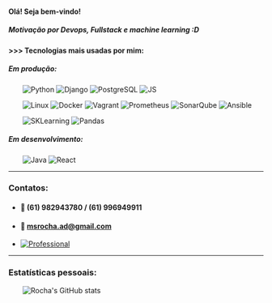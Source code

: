 #### Olá! Seja bem-vindo!

##### Motivação por Devops, Fullstack e machine learning :D

#### >>> Tecnologias mais usadas por mim:
##### Em produção:



&emsp;&emsp;<img alingn="center" alt="Python" src="https://img.shields.io/badge/Python-3776AB?style=for-the-badge&logo=python&logoColor=white"/>
<img alingn="center" alt="Django" src="https://img.shields.io/badge/Django-092E20?style=for-the-badge&logo=django&logoColor=white"/>
<img alingn="center" alt="PostgreSQL" src="https://img.shields.io/badge/PostgreSQL-316192?style=for-the-badge&logo=postgresql&logoColor=white"/>
<img alingn="center" alt="JS" src="https://img.shields.io/badge/javascript-%23323330.svg?style=for-the-badge&logo=javascript&logoColor=%23F7DF1E"/>


&emsp;&emsp;<img alingn="center" alt="Linux" src="https://img.shields.io/badge/Linux-FCC624?style=for-the-badge&logo=linux&logoColor=white"/>
<img alingn="center" alt="Docker" src="https://img.shields.io/badge/docker-%230db7ed.svg?style=for-the-badge&logo=docker&logoColor=white"/>
<img alingn="center" alt="Vagrant" src="https://img.shields.io/badge/vagrant-%231563FF.svg?style=for-the-badge&logo=vagrant&logoColor=white"/>
<img alingn="center" alt="Prometheus" src="https://img.shields.io/badge/Prometheus-E6522C?style=for-the-badge&logo=Prometheus&logoColor=white"/>
<img alingn="center" alt="SonarQube" src="https://img.shields.io/badge/SonarQube-black?style=for-the-badge&logo=sonarqube&logoColor=4E9BCD"/>
<img alingn="center" alt="Ansible" src="https://img.shields.io/badge/ansible-%231A1918.svg?style=for-the-badge&logo=ansible&logoColor=white"/>


&emsp;&emsp;<img alingn="center" alt="SKLearning" src="https://img.shields.io/badge/scikit--learn-%23F7931E.svg?style=for-the-badge&logo=scikit-learn&logoColor=white"/>
<img alingn="center" alt="Pandas" src="https://img.shields.io/badge/pandas-%23150458.svg?style=for-the-badge&logo=pandas&logoColor=white"/>

##### Em desenvolvimento:
&emsp;&emsp;<img alingn="center" alt="Java" src="https://img.shields.io/badge/java-%23ED8B00.svg?style=for-the-badge&logo=openjdk&logoColor=white"/>
<img alingn="center" alt="React" src="https://img.shields.io/badge/React-20232A?style=for-the-badge&logo=react&logoColor=61DAFB"/>




</div>

----

### Contatos:
* #### 📱 (61) 982943780 / (61) 996949911

* #### 📨 msrocha.ad@gmail.com

* [![Professional](https://img.shields.io/badge/LinkedIn-0077B5?style=for-the-badge&logo=linkedin&logoColor=white)](https://www.linkedin.com/in/mateus-rocha-617095169/)


----

### Estatísticas pessoais:

&emsp;&emsp;![Rocha's GitHub stats](https://github-readme-stats.vercel.app/api?username=rochams&show_icons=true&theme=dark)

